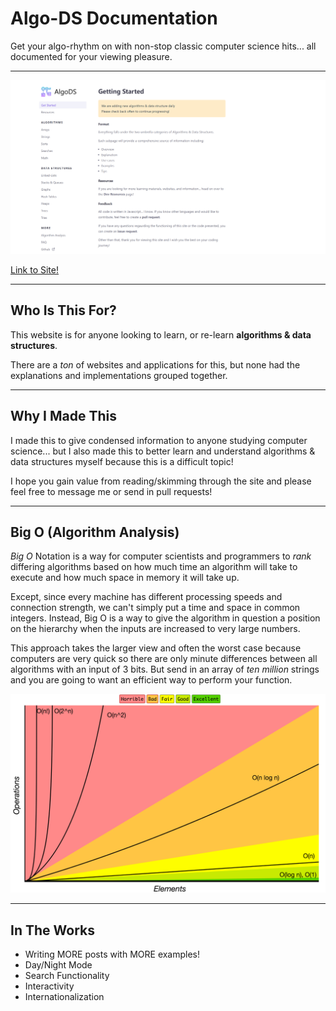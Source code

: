 # Algo-DS Documentation

Get your algo-rhythm on with non-stop classic computer science hits... all documented for your viewing pleasure.

---

![Algo-DS Home page](./src/assets/Algo-DS.png)

[Link to Site!](https://algods.gatsbyjs.io/)

---

## Who Is This For?

This website is for anyone looking to learn, or re-learn **algorithms & data structures**.

There are a _ton_ of websites and applications for this, but none had the explanations and implementations grouped together.

---

## Why I Made This

I made this to give condensed information to anyone studying computer science... but I also made this to better learn and understand algorithms & data structures myself because this is a difficult topic!

I hope you gain value from reading/skimming through the site and please feel free to message me or send in pull requests!

---

## Big O (Algorithm Analysis)

_Big O_ Notation is a way for computer scientists and programmers to _rank_ differing
algorithms based on how much time an algorithm will take to execute and how much space in memory it will take up.

Except, since every machine has different processing speeds and connection strength, we can't simply put a time and space
in common integers. Instead, Big O is a way to give the algorithm in question a position on the hierarchy when the inputs are increased to very large numbers.

This approach takes the larger view and often the worst case because computers are very quick so there are only
minute differences between all algorithms with an input of 3 bits. But send in an array of _ten million_ strings and you are going to want an efficient way to perform your function.

![Big O Notation Chart of all complexities and how they compare](./src/assets/big-o-graph.png)

---

## In The Works

- Writing MORE posts with MORE examples!
- Day/Night Mode
- Search Functionality
- Interactivity
- Internationalization
